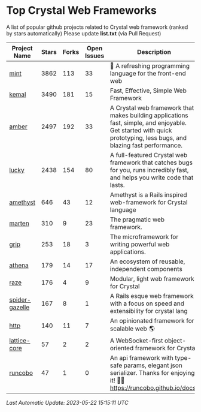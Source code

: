 # Top Crystal Web Frameworks

A list of popular github projects related to Crystal web framework (ranked by stars automatically)
Please update **list.txt** (via Pull Request)

| Project Name | Stars | Forks | Open Issues | Description | Last Commit |
| ------------ | ----- | ----- | ----------- | ----------- | ----------- |
| [mint](https://github.com/mint-lang/mint) |3862|113|33|:leaves: A refreshing programming language for the front-end web|2023-05-21T11:59:35Z|
| [kemal](https://github.com/kemalcr/kemal) |3490|181|15|Fast, Effective, Simple Web Framework|2023-04-15T08:31:16Z|
| [amber](https://github.com/amberframework/amber) |2497|192|33|A Crystal web framework that makes building applications fast, simple, and enjoyable. Get started with quick prototyping, less bugs, and blazing fast performance.|2023-05-07T11:13:11Z|
| [lucky](https://github.com/luckyframework/lucky) |2438|154|80|A full-featured Crystal web framework that catches bugs for you, runs incredibly fast, and helps you write code that lasts.|2023-04-09T21:29:56Z|
| [amethyst](https://github.com/amethyst-framework/amethyst) |646|43|12|Amethyst is a Rails inspired web-framework for Crystal language|2018-02-10T19:35:15Z|
| [marten](https://github.com/martenframework/marten) |310|9|23|The pragmatic web framework.|2023-05-22T14:45:55Z|
| [grip](https://github.com/grip-framework/grip) |253|18|3|The microframework for writing powerful web applications.|2023-02-02T04:43:00Z|
| [athena](https://github.com/athena-framework/athena) |179|14|17|An ecosystem of reusable, independent components|2023-04-26T13:20:53Z|
| [raze](https://github.com/samueleaton/raze) |176|4|9|Modular, light web framework for Crystal|2021-01-02T01:20:01Z|
| [spider-gazelle](https://github.com/spider-gazelle/spider-gazelle) |167|8|1|A Rails esque web framework with a focus on speed and extensibility for crystal lang|2023-04-03T00:02:09Z|
| [http](https://github.com/onyxframework/http) |140|11|7|An opinionated framework for scalable web 🌎|2019-08-13T09:00:30Z|
| [lattice-core](https://github.com/jasonl99/lattice-core) |57|2|2|A WebSocket-first object-oriented framework for Crystal|2017-03-31T23:57:57Z|
| [runcobo](https://github.com/runcobo/runcobo) |47|1|0|An api framework with type-safe params, elegant json serializer. Thanks for enjoying it! 👻👻 https://runcobo.github.io/docs/|2022-03-16T06:43:35Z|

*Last Automatic Update: 2023-05-22 15:15:11 UTC*
